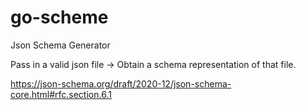 # go-scheme
Json Schema Generator 


Pass in a valid json file -> Obtain a schema representation of that file. 


https://json-schema.org/draft/2020-12/json-schema-core.html#rfc.section.6.1